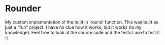 # Rounder
My custom implementation of the built in 'round' function. This was built as just a "fun" project. I have no clue how it works, but it works (to my knowledge). Feel free to look at the source code and the tests I use to test it :)

